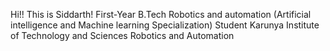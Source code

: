 Hi!! This is Siddarth!
First-Year B.Tech Robotics and automation (Artificial intelligence and Machine learning Specialization) Student
Karunya Institute of Technology and Sciences
Robotics and Automation 
<!---
Sidharth825/Sidharth825 is a ✨ special ✨ repository because its `README.md` (this file) appears on your GitHub profile.
You can click the Preview link to take a look at your changes.
--->
